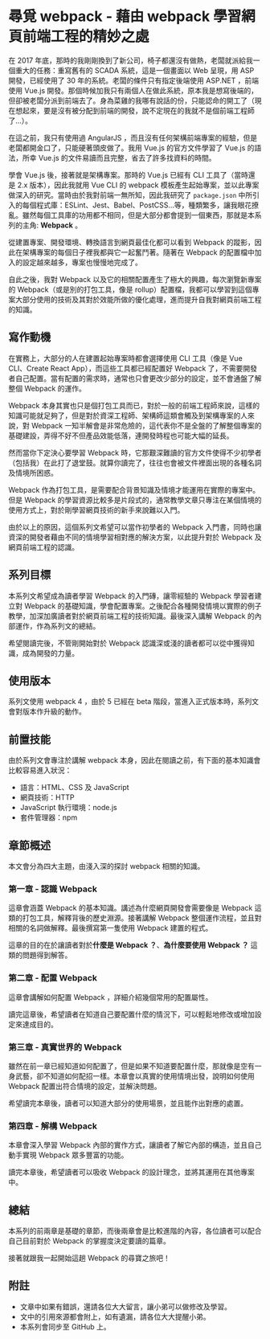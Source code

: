 # 尋覓 webpack - 藉由 webpack 學習網頁前端工程的精妙之處

在 2017 年底，那時的我剛剛換到了新公司，椅子都還沒有做熱，老闆就派給我一個重大的任務：重寫舊有的 SCADA 系統，這是一個畫面以 Web 呈現，用 ASP 開發，已經使用了 30 年的系統。老闆的條件只有指定後端使用 ASP.NET ，前端使用 Vue.js 開發。那個時候加我只有兩個人在做此系統，原本我是想寫後端的，但卻被老闆分派到前端去了。身為菜雞的我哪有說話的份，只能認命的開工了（現在想起來，要是沒有被分配到前端的開發，說不定現在的我就不是個前端工程師了...）。

在這之前，我只有使用過 AngularJS ，而且沒有任何架構前端專案的經驗，但是老闆都開金口了，只能硬著頭皮做了。我用 Vue.js 的官方文件學習了 Vue.js 的語法，所幸 Vue.js 的文件易讀而且完整，省去了許多找資料的時間。

學會 Vue.js 後，接著就是架構專案。那時的 Vue.js 已經有 CLI 工具了（當時還是 2.x 版本），因此我就用 Vue CLI 的 webpack 模板產生起始專案，並以此專案做深入的研究。當時由於我對前端一無所知，因此我研究了 `package.json` 中所引入的每個程式庫：ESLint、Jest、Babel、PostCSS...等，種類繁多，讓我眼花撩亂。雖然每個工具庫的功用都不相同，但是大部分都會提到一個東西，那就是本系列的主角: **Webpack** 。

從建置專案、開發環境、轉換語言到網頁最佳化都可以看到 Webpack 的蹤影，因此在架構專案的每個日子裡我都與它一起奮鬥著。隨著在 Webpack 的配置檔中加入的設定越來越多，專案也慢慢地完成了。

自此之後，我對 Webpack 以及它的相關配置產生了極大的興趣，每次瀏覽新專案的 Webpack（或是別的打包工具，像是 rollup）配置檔，我都可以學習到這個專案大部分使用的技術及其對於效能所做的優化處理，進而提升自我對網頁前端工程的知識。

## 寫作動機

在實務上，大部分的人在建置起始專案時都會選擇使用 CLI 工具（像是 Vue CLI、Create React App），而這些工具都已經配置好 Webpack 了，不需要開發者自己配置。當有配置的需求時，通常也只會更改少部分的設定，並不會通盤了解整個 Webpack 的運作。

Webpack 本身其實也只是個打包工具而已，對於一般的前端工程師來說，這樣的知識可能就足夠了，但是對於資深工程師、架構師這類會觸及到架構專案的人來說，對 Webpack 一知半解會是非常危險的，這代表你不是全盤的了解整個專案的基礎建設，弄得不好不但產品效能低落，連開發時程也可能大幅的延長。

然而當你下定決心要學習 Webpack 時，它那艱深難讀的官方文件使得不少初學者（包括我）在此打了退堂鼓。就算你讀完了，往往也會被文件裡面出現的各種名詞及情境所困惑。

Webpack 作為打包工具，是需要配合背景知識及情境才能運用在實際的專案中。但是 Webpack 的學習資源比較多是片段式的，通常教學文章只專注在某個情境的使用方式上，對於剛學習網頁技術的新手來說難以入門。

由於以上的原因，這個系列文希望可以當作初學者的 Webpack 入門書，同時也讓資深的開發者藉由不同的情境學習相對應的解決方案，以此提升對於 Webpack 及網頁前端工程的認識。

## 系列目標

本系列文希望成為讀者學習 Webpack 的入門磚，讓零經驗的 Webpack 學習者建立對 Webpack 的基礎知識，學會配置專案。之後配合各種開發情境以實際的例子教學，加深加廣讀者對於網頁前端工程的技術知識。最後深入講解 Webpack 的內部運作，作為系列文的總結。

希望閱讀完後，不管剛開始對於 Webpack 認識深或淺的讀者都可以從中獲得知識，成為開發的力量。

## 使用版本

系列文使用 webpack 4 ，由於 5 已經在 beta 階段，當進入正式版本時，系列文會對版本作升級的動作。

## 前置技能

由於系列文會專注於講解 webpack 本身，因此在閱讀之前，有下面的基本知識會比較容易進入狀況：

- 語言：HTML、CSS 及 JavaScript
- 網頁技術：HTTP
- JavaScript 執行環境：node.js
- 套件管理器：npm

## 章節概述

本文會分為四大主題，由淺入深的探討 webpack 相關的知識。

### 第一章 - 認識 Webpack

這章會涵蓋 Webpack 的基本知識。講述為什麼網頁開發會需要像是 Webpack 這類的打包工具，解釋背後的歷史淵源。接著講解 Webpack 整個運作流程，並且對相關的名詞做解釋。最後撰寫第一隻使用 Webpack 建置的程式。

這章的目的在於讓讀者對於**什麼是 Webpack ？**、**為什麼要使用 Webpack ？** 這類的問題得到解答。

### 第二章 - 配置 Webpack

這章會講解如何配置 Webpack ，詳細介紹幾個常用的配置屬性。

讀完這章後，希望讀者在知道自己要配置什麼的情況下，可以輕鬆地修改或增加設定來達成目的。

### 第三章 - 真實世界的 Webpack

雖然在前一章已經知道如何配置了，但是如果不知道要配置什麼，那就像是空有一身武藝，卻不知道如何配招一樣。本章會以真實的使用情境出發，說明如何使用 Webpack 配置出符合情境的設定，並解決問題。

希望讀完本章後，讀者可以知道大部分的使用場景，並且能作出對應的處置。

### 第四章 - 解構 Webpack

本章會深入學習 Webpack 內部的實作方式，讓讀者了解它內部的構造，並且自己動手實現 Webpack 眾多豐富的功能。

讀完本章後，希望讀者可以吸收 Webpack 的設計理念，並將其運用在其他專案中。

## 總結

本系列的前兩章是基礎的章節，而後兩章會是比較進階的內容，各位讀者可以配合自己目前對於 Webpack 的掌握度決定要讀的篇章。

接著就跟我一起開始這趟 Webpack 的尋寶之旅吧！

## 附註

- 文章中如果有錯誤，還請各位大大留言，讓小弟可以做修改及學習。
- 文中的引用來源都會附上，如有遺漏，請各位大大提醒小弟。
- 本系列會同步至 GitHub 上。
